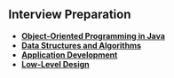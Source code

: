 ## Interview Preparation
- **[Object-Oriented Programming in Java](https://github.com/kvinay7/interview-preparation/blob/main/Java.md)**
- **[Data Structures and Algorithms](https://github.com/kvinay7/interview-preparation/blob/main/DSA.md)**
- **[Application Development](https://github.com/kvinay7/interview-preparation/blob/main/DEV.md)**
- **[Low-Level Design](https://github.com/ashishps1/awesome-low-level-design)**
